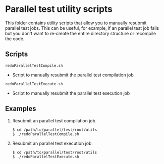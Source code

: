 # Parallel test utility scripts

This folder contains utility scripts that allow you to manually resubmit parallel test jobs.  This can be useful, for example, if an parallel test job fails but you don't want to re-create the entire directory structure or recompile the code.

## Scripts

`redoParallelTestCompile.sh`

  - Script to manually resubmit the parallel test compilation job
  
  
`redoParallelTestExecute.sh`

  - Script to manually resubmit the parallel test execution job
  
  
## Examples

1. Resubmit an parallel test compilation job.

   ```console
   $ cd /path/to/parallel/test/root/utils
   $ ./redoParallelTestCompile.sh
   ```

2. Resubmit an parallel test execution job.

   ```console
   $ cd /path/to/parallel/test/root/utils
   $ ./redoParallelTestExecute.sh
   ```

